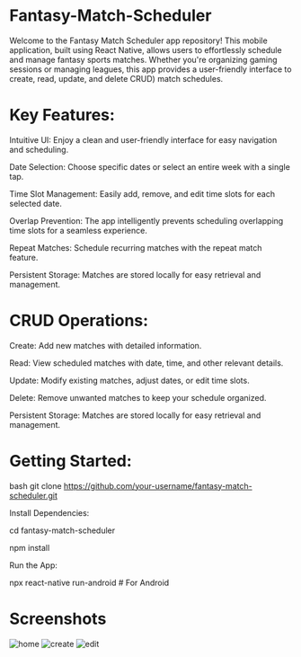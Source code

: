 # Fantasy-Match-Scheduler
Welcome to the Fantasy Match Scheduler app repository! This mobile application, built using React Native, allows users to effortlessly schedule and manage fantasy sports matches. Whether you're organizing gaming sessions or managing leagues, this app provides a user-friendly interface to create, read, update, and delete CRUD)  match schedules.
# Key Features:
Intuitive UI: Enjoy a clean and user-friendly interface for easy navigation and scheduling.

Date Selection: Choose specific dates or select an entire week with a single tap.

Time Slot Management: Easily add, remove, and edit time slots for each selected date.

Overlap Prevention: The app intelligently prevents scheduling overlapping time slots for a seamless experience.

Repeat Matches: Schedule recurring matches with the repeat match feature.

Persistent Storage: Matches are stored locally for easy retrieval and management.

# CRUD Operations:
Create: Add new matches with detailed information.

Read: View scheduled matches with date, time, and other relevant details.

Update: Modify existing matches, adjust dates, or edit time slots.

Delete: Remove unwanted matches to keep your schedule organized.

Persistent Storage: Matches are stored locally for easy retrieval and management.


# Getting Started:


bash
git clone https://github.com/your-username/fantasy-match-scheduler.git


Install Dependencies:


cd fantasy-match-scheduler

npm install


Run the App:

npx react-native run-android  # For Android

# Screenshots 

![home](https://github.com/arqummalik1/Fantasy-Match-Scheduler/assets/55286684/60fb34a8-a53a-454d-92f9-6db902c975c6)
![create](https://github.com/arqummalik1/Fantasy-Match-Scheduler/assets/55286684/36475ae7-2de2-4e9f-a9fb-3ceef81ac8d0)
![edit](https://github.com/arqummalik1/Fantasy-Match-Scheduler/assets/55286684/01f7943a-647b-45a6-9b37-395331c09347)





